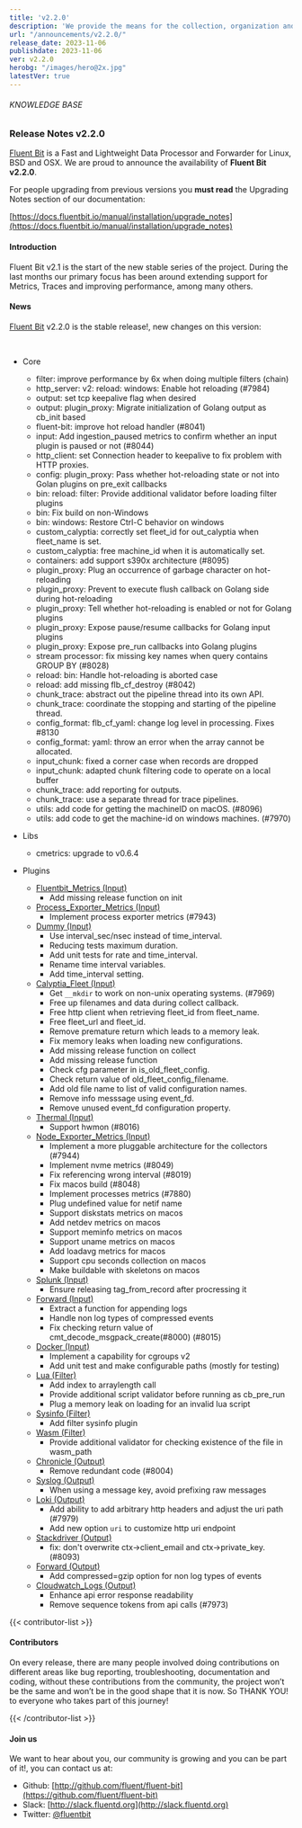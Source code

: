 ```yaml
---
title: 'v2.2.0'
description: 'We provide the means for the collection, organization and computerized retrieval of knowledge and Lightweight Data Forwarder for Linux, BSD, macOS and Windows.'
url: "/announcements/v2.2.0/"
release_date: 2023-11-06
publishdate: 2023-11-06
ver: v2.2.0
herobg: "/images/hero@2x.jpg"
latestVer: true
---
```


###### KNOWLEDGE BASE

### Release Notes v2.2.0

[Fluent Bit](https://fluentbit.io) is a Fast and Lightweight Data Processor and Forwarder for Linux, BSD and OSX. We are proud to announce the availability of **Fluent Bit v2.2.0**.

For people upgrading from previous versions you **must read** the Upgrading Notes section of our documentation:

[https://docs.fluentbit.io/manual/installation/upgrade_notes](https://docs.fluentbit.io/manual/installation/upgrade_notes)

#### Introduction

Fluent Bit v2.1 is the start of the new stable series of the project. During the last months our primary focus has been around extending support for Metrics, Traces and improving performance, among many others.

#### News

[Fluent Bit](https://fluentbit.io) v2.2.0 is the stable release!, new changes on this version:

<br>

 - Core
   - filter: improve performance by 6x when doing multiple filters (chain)
   - http_server: v2: reload: windows: Enable hot reloading (#7984)
   - output: set tcp keepalive flag when desired
   - output: plugin_proxy: Migrate initialization of Golang output as cb_init based
   - fluent-bit: improve hot reload handler (#8041)
   - input: Add ingestion_paused metrics to confirm whether an input plugin is paused or not (#8044)
   - http_client: set Connection header to keepalive to fix problem with HTTP proxies.
   - config: plugin_proxy: Pass whether hot-reloading state or not into Golan plugins on pre_exit callbacks
   - bin: reload: filter: Provide additional validator before loading filter plugins
   - bin: Fix build on non-Windows
   - bin: windows: Restore Ctrl-C behavior on windows
   - custom_calyptia: correctly set fleet_id for out_calyptia when fleet_name is set.
   - custom_calyptia: free machine_id when it is automatically set.
   - containers: add support s390x architecture (#8095)
   - plugin_proxy: Plug an occurrence of garbage character on hot-reloading
   - plugin_proxy: Prevent to execute flush callback on Golang side during hot-reloading
   - plugin_proxy: Tell whether hot-reloading is enabled or not for Golang plugins
   - plugin_proxy: Expose pause/resume callbacks for Golang input plugins
   - plugin_proxy: Expose pre_run callbacks into Golang plugins
   - stream processor: fix missing key names when query contains GROUP BY (#8028)
   - reload: bin: Handle hot-reloading is aborted case
   - reload: add missing flb_cf_destroy (#8042)
   - chunk_trace: abstract out the pipeline thread into its own API.
   - chunk_trace: coordinate the stopping and starting of the pipeline thread.
   - config_format: flb_cf_yaml: change log level in processing. Fixes #8130
   - config_format: yaml: throw an error when the array cannot be allocated.
   - input_chunk: fixed a corner case when records are dropped
   - input_chunk: adapted chunk filtering code to operate on a local buffer
   - chunk_trace: add reporting for outputs.
   - chunk_trace: use a separate thread for trace pipelines.
   - utils: add code for getting the machineID on macOS. (#8096)
   - utils: add code to get the machine-id on windows machines. (#7970)

 - Libs
   - cmetrics: upgrade to v0.6.4

 - Plugins
   - [Fluentbit_Metrics (Input)](https://docs.fluentbit.io/manual/pipeline/inputs/fluentbit_metrics/)
      - Add missing release function on init
   - [Process_Exporter_Metrics (Input)](https://docs.fluentbit.io/manual/pipeline/inputs/process_exporter_metrics/)
      - Implement process exporter metrics (#7943)
   - [Dummy (Input)](https://docs.fluentbit.io/manual/pipeline/inputs/dummy/)
      - Use interval_sec/nsec instead of time_interval.
      - Reducing tests maximum duration.
      - Add unit tests for rate and time_interval.
      - Rename time interval variables.
      - Add time_interval setting.
   - [Calyptia_Fleet (Input)](https://docs.fluentbit.io/manual/pipeline/inputs/calyptia_fleet/)
      - Get `__mkdir` to work on non-unix operating systems. (#7969)
      - Free up filenames and data during collect callback.
      - Free http client when retrieving fleet_id from fleet_name.
      - Free fleet_url and fleet_id.
      - Remove premature return which leads to a memory leak.
      - Fix memory leaks when loading new configurations.
      - Add missing release function on collect
      - Add missing release function
      - Check cfg parameter in is_old_fleet_config.
      - Check return value of old_fleet_config_filename.
      - Add old file name to list of valid configuration names.
      - Remove info messsage using event_fd.
      - Remove unused event_fd configuration property.
   - [Thermal (Input)](https://docs.fluentbit.io/manual/pipeline/inputs/thermal/)
      - Support hwmon (#8016)
   - [Node_Exporter_Metrics (Input)](https://docs.fluentbit.io/manual/pipeline/inputs/node-exporter-metrics)
      - Implement a more pluggable architecture for the collectors (#7944)
      - Implement nvme metrics (#8049)
      - Fix referencing wrong interval (#8019)
      - Fix macos build (#8048)
      - Implement processes metrics (#7880)
      - Plug undefined value for netif name
      - Support diskstats metrics on macos
      - Add netdev metrics on macos
      - Support meminfo metrics on macos
      - Support uname metrics on macos
      - Add loadavg metrics for macos
      - Support cpu seconds collection on macos
      - Make buildable with skeletons on macos
   - [Splunk (Input)](https://docs.fluentbit.io/manual/pipeline/inputs/splunk/)
      - Ensure releasing tag_from_record after procressing it
   - [Forward (Input)](https://docs.fluentbit.io/manual/pipeline/inputs/forward/)
      - Extract a function for appending logs
      - Handle non log types of compressed events
      - Fix checking return value of cmt_decode_msgpack_create(#8000) (#8015)
   - [Docker (Input)](https://docs.fluentbit.io/manual/pipeline/inputs/docker/)
      - Implement a capability for cgroups v2
      - Add unit test and make configurable paths (mostly for testing)
   - [Lua (Filter)](https://docs.fluentbit.io/manual/pipeline/filters/lua/)
      - Add index to arraylength call
      - Provide additional script validator before running as cb_pre_run
      - Plug a memory leak on loading for an invalid lua script
   - [Sysinfo (Filter)](https://docs.fluentbit.io/manual/pipeline/filters/sysinfo/)
      - Add filter sysinfo plugin
   - [Wasm (Filter)](https://docs.fluentbit.io/manual/pipeline/filters/wasm/)
      - Provide additional validator for checking existence of the file in wasm_path
   - [Chronicle (Output)](https://docs.fluentbit.io/manual/pipeline/outputs/chronicle/)
      - Remove redundant code (#8004)
   - [Syslog (Output)](https://docs.fluentbit.io/manual/pipeline/outputs/syslog/)
      - When using a message key, avoid prefixing raw messages
   - [Loki (Output)](https://docs.fluentbit.io/manual/pipeline/outputs/loki/)
      - Add ability to add arbitrary http headers and adjust the uri path (#7979)
      - Add new option `uri` to customize http uri endpoint
   - [Stackdriver (Output)](https://docs.fluentbit.io/manual/pipeline/outputs/stackdriver/)
      - fix: don't overwrite ctx->client_email and ctx->private_key. (#8093)
   - [Forward (Output)](https://docs.fluentbit.io/manual/pipeline/outputs/forward/)
      - Add compressed=gzip option for non log types of events
   - [Cloudwatch_Logs (Output)](https://docs.fluentbit.io/manual/pipeline/outputs/cloudwatch_logs/)
      - Enhance api error response readability
      - Remove sequence tokens from api calls (#7973)

{{< contributor-list >}}
#### Contributors

On every release, there are many people involved doing contributions on different areas like bug reporting, troubleshooting, documentation and coding, without these contributions from the community, the project won’t be the same and won’t be in the good shape that it is now. So THANK YOU! to everyone who takes part of this journey!

{{< /contributor-list >}}

#### Join us

We want to hear about you, our community is growing and you can be part of it!, you can contact us at:

* Github: [http://github.com/fluent/fluent-bit](https://github.com/fluent/fluent-bit)
* Slack: [http://slack.fluentd.org](http://slack.fluentd.org)
* Twitter: [@fluentbit](https://twitter.com/fluentbit)
